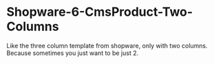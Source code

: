 # Shopware-6-CmsProduct-Two-Columns
Like the three column template from shopware, only with two columns. Because sometimes you just want to be just 2.
